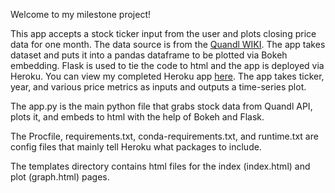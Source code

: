 Welcome to my milestone project!

This app accepts a stock ticker input from the user and plots closing price data for one month.
The data source is from the [Quandl WIKI](https://www.quandl.com/databases/WIKIP).
The app takes dataset and puts it into a pandas dataframe to be plotted via Bokeh embedding. Flask is used to tie the code to html and the app is deployed via Heroku. You can view my completed Heroku app [here](https://morteza-waskasi-milestone.herokuapp.com/). The app takes ticker, year, and various price metrics as inputs and outputs a time-series plot.

The app.py is the main python file that grabs stock data from Quandl API, plots it, and embeds to html with the help of Bokeh and Flask.

The Procfile, requirements.txt, conda-requirements.txt, and runtime.txt are config files that mainly tell Heroku what packages to include.

The templates directory contains html files for the index (index.html) and plot (graph.html) pages.
